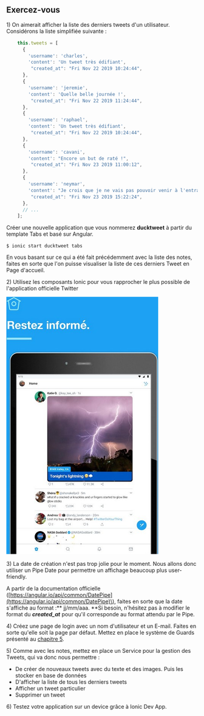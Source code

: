 ## Exercez-vous

1\) On aimerait afficher la liste des derniers tweets d'un utilisateur. Considérons la liste simplifiée suivante :

```js
    this.tweets = [
      {
        'username': 'charles',
        'content': 'Un tweet très édifiant',
         "created_at": "Fri Nov 22 2019 10:24:44",
      },
      {
        'username': 'jeremie',
        'content': 'Quelle belle journée !',
         "created_at": "Fri Nov 22 2019 11:24:44",
      },
      {
        'username': 'raphael',
        'content': 'Un tweet très édifiant',
         "created_at": "Fri Nov 22 2019 10:24:44",
      },
      {
        'username': 'cavani',
        'content': "Encore un but de raté !",
         "created_at": "Fri Nov 23 2019 11:00:12",
      },
      {
        'username': 'neymar',
        'content': "Je crois que je ne vais pas pouvoir venir à l'entrainement ce soir !",
         "created_at": "Fri Nov 23 2019 15:22:24",
      },
      // ...
    ];
```

Créer une nouvelle application que vous nommerez **ducktweet** à partir du template Tabs et basé sur Angular.

```
$ ionic start ducktweet tabs
```

En vous basant sur ce qui a été fait précédemment avec la liste des notes, faites en sorte que l'on puisse visualiser la liste de ces derniers Tweet en Page d'accueil.

2\) Utilisez les composants Ionic pour vous rapprocher le plus possible de l'application officielle Twitter

![](/assets/ducktweet.jpg)

3\) La date de création n'est pas trop jolie pour le moment. Nous allons donc utiliser un Pipe Date pour permettre un affichage beaucoup plus user-friendly.

A partir de la documentation officielle \([https://angular.io/api/common/DatePipe](https://angular.io/api/common/DatePipe)\), faites en sorte que la date s'affiche au format :** jj/mm/aaa. **Si besoin, n'hésitez pas à modifier le format du _**created\_at**_ pour qu'il corresponde au format attendu par le Pipe.

4\) Créez une page de login avec un nom d'utilisateur et un E-mail. Faites en sorte qu'elle soit la page par défaut. Mettez en place le système de Guards présenté au [chapitre 5](/chap5/README.md).

5\) Comme avec les notes, mettez en place un Service pour la gestion des Tweets, qui va donc nous permettre :

* De créer de nouveaux tweets avec du texte et des images. Puis les stocker en base de données
* D'afficher la liste de tous les derniers tweets
* Afficher un tweet particulier
* Supprimer un tweet

6\) Testez votre application sur un device grâce à Ionic Dev App.
